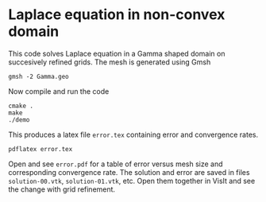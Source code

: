 # Laplace equation in non-convex domain

This code solves Laplace equation in a Gamma shaped domain on succesively refined grids. The mesh is generated using Gmsh
```
gmsh -2 Gamma.geo
```
Now compile and run the code
```
cmake .
make
./demo
```
This produces a latex file `error.tex` containing error and convergence rates.
```
pdflatex error.tex
```
Open and see `error.pdf` for a table of error versus mesh size and corresponding convergence rate. The solution and error are saved in files `solution-00.vtk`, `solution-01.vtk`, etc. Open them together in VisIt and see the change with grid refinement.
